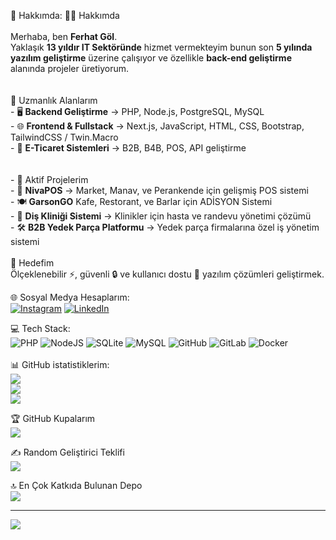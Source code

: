 💫 Hakkımda:
👨‍💻 Hakkımda  <br><br>Merhaba, ben **Ferhat Göl**.  <br>Yaklaşık **13 yıldır IT Sektöründe** hizmet vermekteyim bunun son **5 yılında yazılım geliştirme** üzerine çalışıyor ve özellikle **back-end geliştirme** alanında projeler üretiyorum.  <br><br><br>🚀 Uzmanlık Alanlarım  <br>- 🖥️ **Backend Geliştirme** → PHP, Node.js, PostgreSQL, MySQL  <br>- 🌐 **Frontend & Fullstack** → Next.js, JavaScript, HTML, CSS, Bootstrap, TailwindCSS / Twin.Macro  <br>- 🛒 **E-Ticaret Sistemleri** → B2B, B4B, POS, API geliştirme  <br><br><br>- 🔧 Aktif Projelerim  <br>- 🛒 **NivaPOS** → Market, Manav, ve Perankende için gelişmiş POS sistemi  <br>- 🍽️ **GarsonGO** Kafe, Restorant, ve Barlar için ADİSYON Sistemi <br>- 🦷 **Diş Kliniği Sistemi** → Klinikler için hasta ve randevu yönetimi çözümü  <br>- 🛠️ **B2B Yedek Parça Platformu** → Yedek parça firmalarına özel iş yönetim sistemi  <br><br> 🎯 Hedefim  <br>Ölçeklenebilir ⚡, güvenli 🔒 ve kullanıcı dostu 🤝 yazılım çözümleri geliştirmek.  <br>


🌐 Sosyal Medya Hesaplarım:<br>
[![Instagram](https://img.shields.io/badge/Instagram-%23E4405F.svg?logo=Instagram&logoColor=white)](https://instagram.com/muh.ferhatgol) [![LinkedIn](https://img.shields.io/badge/LinkedIn-%230077B5.svg?logo=linkedin&logoColor=white)](https://linkedin.com/in/ferhatgol) 

💻 Tech Stack:<br>
![PHP](https://img.shields.io/badge/php-%23777BB4.svg?style=for-the-badge&logo=php&logoColor=white) ![NodeJS](https://img.shields.io/badge/node.js-6DA55F?style=for-the-badge&logo=node.js&logoColor=white) ![SQLite](https://img.shields.io/badge/sqlite-%2307405e.svg?style=for-the-badge&logo=sqlite&logoColor=white) ![MySQL](https://img.shields.io/badge/mysql-4479A1.svg?style=for-the-badge&logo=mysql&logoColor=white) ![GitHub](https://img.shields.io/badge/github-%23121011.svg?style=for-the-badge&logo=github&logoColor=white) ![GitLab](https://img.shields.io/badge/gitlab-%23181717.svg?style=for-the-badge&logo=gitlab&logoColor=white) ![Docker](https://img.shields.io/badge/docker-%230db7ed.svg?style=for-the-badge&logo=docker&logoColor=white)
<br>
<br>
📊 GitHub istatistiklerim:<br>
![](https://github-readme-stats.vercel.app/api?username=ferhatgol&theme=default&hide_border=false&include_all_commits=true&count_private=true)<br/>
![](https://nirzak-streak-stats.vercel.app/?user=ferhatgol&theme=default&hide_border=false)<br/>
![](https://github-readme-stats.vercel.app/api/top-langs/?username=ferhatgol&theme=default&hide_border=false&include_all_commits=true&count_private=true&layout=compact)

🏆 GitHub Kupalarım<br>
![](https://github-profile-trophy.vercel.app/?username=ferhatgol&theme=radical&no-frame=false&no-bg=true&margin-w=4)

✍️ Random Geliştirici Teklifi<br>
![](https://quotes-github-readme.vercel.app/api?type=vetical&theme=light)

🔝 En Çok Katkıda Bulunan Depo<br>
![](https://github-contributor-stats.vercel.app/api?username=ferhatgol&limit=5&theme=default&combine_all_yearly_contributions=true)

---
[![](https://visitcount.itsvg.in/api?id=ferhatgol&icon=0&color=0)](https://visitcount.itsvg.in)
